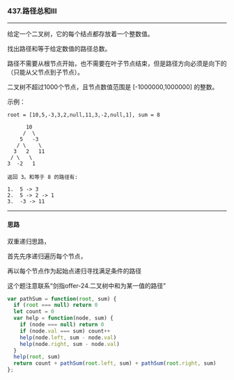 ### 437.路径总和III

---

给定一个二叉树，它的每个结点都存放着一个整数值。

找出路径和等于给定数值的路径总数。

路径不需要从根节点开始，也不需要在叶子节点结束，但是路径方向必须是向下的（只能从父节点到子节点）。

二叉树不超过1000个节点，且节点数值范围是 [-1000000,1000000] 的整数。

示例：
```
root = [10,5,-3,3,2,null,11,3,-2,null,1], sum = 8

      10
     /  \
    5   -3
   / \    \
  3   2   11
 / \   \
3  -2   1

返回 3。和等于 8 的路径有:

1.  5 -> 3
2.  5 -> 2 -> 1
3.  -3 -> 11
```
---

#### 思路

双重递归思路，

首先先序递归遍历每个节点，

再以每个节点作为起始点递归寻找满足条件的路径

这个题注意联系“剑指offer-24.二叉树中和为某一值的路径”

``` js
var pathSum = function(root, sum) {
  if (root === null) return 0
  let count = 0
  var help = function(node, sum) {
    if (node === null) return 0
    if (node.val === sum) count++
    help(node.left, sum - node.val)
    help(node.right, sum - node.val)
  }
  help(root, sum)
  return count + pathSum(root.left, sum) + pathSum(root.right, sum)
};
```
